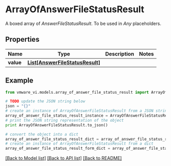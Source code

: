 # ArrayOfAnswerFileStatusResult

A boxed array of *AnswerFileStatusResult*. To be used in *Any* placeholders. 

## Properties
Name | Type | Description | Notes
------------ | ------------- | ------------- | -------------
**value** | [**List[AnswerFileStatusResult]**](AnswerFileStatusResult.md) |  | 

## Example

```python
from vmware_vi.models.array_of_answer_file_status_result import ArrayOfAnswerFileStatusResult

# TODO update the JSON string below
json = "{}"
# create an instance of ArrayOfAnswerFileStatusResult from a JSON string
array_of_answer_file_status_result_instance = ArrayOfAnswerFileStatusResult.from_json(json)
# print the JSON string representation of the object
print ArrayOfAnswerFileStatusResult.to_json()

# convert the object into a dict
array_of_answer_file_status_result_dict = array_of_answer_file_status_result_instance.to_dict()
# create an instance of ArrayOfAnswerFileStatusResult from a dict
array_of_answer_file_status_result_form_dict = array_of_answer_file_status_result.from_dict(array_of_answer_file_status_result_dict)
```
[[Back to Model list]](../README.md#documentation-for-models) [[Back to API list]](../README.md#documentation-for-api-endpoints) [[Back to README]](../README.md)


